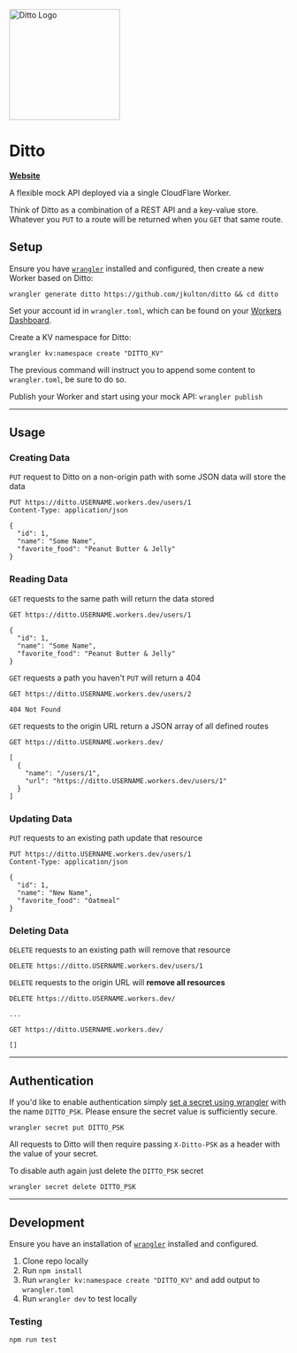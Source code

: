 <img alt="Ditto Logo" src="https://user-images.githubusercontent.com/6694167/117236689-35701f80-adf7-11eb-9c5c-c7c05c747d0f.png" width="200" />


# Ditto

**[Website](https://ditto.pages.dev/)**

A flexible mock API deployed via a single CloudFlare Worker.

Think of Ditto as a combination of a REST API and a key-value store. Whatever you `PUT` to a route will be returned when you `GET` that same route.

## Setup

Ensure you have [`wrangler`](https://github.com/cloudflare/wrangler) installed and configured, then create a new Worker based on Ditto:

```
wrangler generate ditto https://github.com/jkulton/ditto && cd ditto
```

Set your account id in `wrangler.toml`, which can be found on your [Workers Dashboard](https://dash.cloudflare.com/?to=/:account/workers).

Create a KV namespace for Ditto:

```
wrangler kv:namespace create "DITTO_KV"
```

The previous command will instruct you to append some content to `wrangler.toml`, be sure to do so.

Publish your Worker and start using your mock API: `wrangler publish`

---

## Usage

### Creating Data

`PUT` request to Ditto on a non-origin path with some JSON data will store the data

```http
PUT https://ditto.USERNAME.workers.dev/users/1
Content-Type: application/json

{
  "id": 1,
  "name": "Some Name",
  "favorite_food": "Peanut Butter & Jelly"
}
```


### Reading Data

`GET` requests to the same path will return the data stored

```http
GET https://ditto.USERNAME.workers.dev/users/1

{
  "id": 1,
  "name": "Some Name",
  "favorite_food": "Peanut Butter & Jelly"
}
```


`GET` requests a path you haven't `PUT` will return a 404

```http
GET https://ditto.USERNAME.workers.dev/users/2

404 Not Found
```


`GET` requests to the origin URL return a JSON array of all defined routes

```http
GET https://ditto.USERNAME.workers.dev/

[
  {
    "name": "/users/1",
    "url": "https://ditto.USERNAME.workers.dev/users/1"
  }
]
```

### Updating Data

`PUT` requests to an existing path update that resource

```http
PUT https://ditto.USERNAME.workers.dev/users/1
Content-Type: application/json

{
  "id": 1,
  "name": "New Name",
  "favorite_food": "Oatmeal"
}
```

### Deleting Data

`DELETE` requests to an existing path will remove that resource

```http
DELETE https://ditto.USERNAME.workers.dev/users/1
```

`DELETE` requests to the origin URL will **remove all resources**

```http
DELETE https://ditto.USERNAME.workers.dev/

...

GET https://ditto.USERNAME.workers.dev/

[]
```

---

## Authentication

If you'd like to enable authentication simply [set a secret using wrangler](https://developers.cloudflare.com/workers/cli-wrangler/commands#secret) with the name `DITTO_PSK`. Please ensure the secret value is sufficiently secure.

```
wrangler secret put DITTO_PSK
```

All requests to Ditto will then require passing `X-Ditto-PSK` as a header with the value of your secret.

To disable auth again just delete the `DITTO_PSK` secret

```
wrangler secret delete DITTO_PSK
```

---

## Development

Ensure you have an installation of [`wrangler`](https://github.com/cloudflare/wrangler) installed and configured.

1. Clone repo locally
2. Run `npm install`
3. Run `wrangler kv:namespace create "DITTO_KV"` and add output to `wrangler.toml`
4. Run `wrangler dev` to test locally

### Testing

```
npm run test
```

